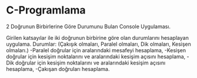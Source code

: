 # C-Programlama
2 Doğrunun Birbirlerine Göre Durumunu Bulan Console Uygulaması.

Girilen katsayılar ile iki doğrunun birbirine göre olan durumlarını hesaplayan uygulama. Durumlar:
(Çakışık olmaları, Paralel olmaları, Dik olmaları, Kesişen olmaları.)
-Paralel doğrular için aralarındaki mesafeyi hesaplama,
-Kesişen doğrular için kesişim noktalarını ve aralarındaki kesişim açısını hesaplama,
-Dik doğrular için kesişim noktalarını ve aralarındaki kesişim açısını hesaplama,
-Çakışan doğruları hesaplama.

